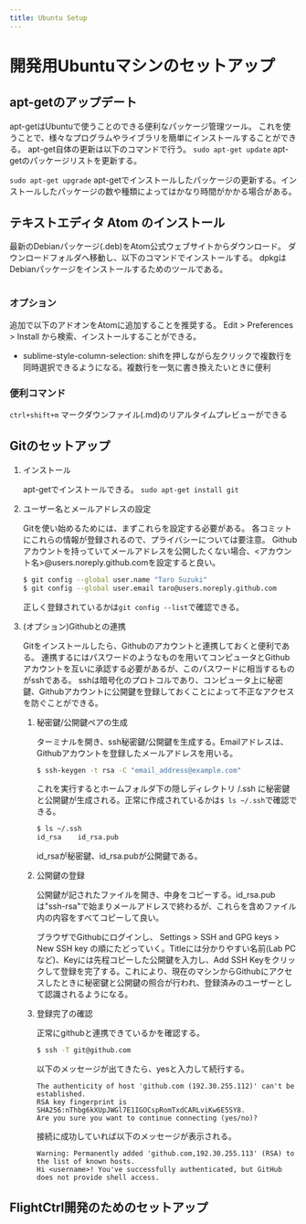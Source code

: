 ```yaml
---
title: Ubuntu Setup
---
```


# 開発用Ubuntuマシンのセットアップ


## apt-getのアップデート
apt-getはUbuntuで使うことのできる便利なパッケージ管理ツール。
これを使うことで、様々なプログラムやライブラリを簡単にインストールすることができる。
apt-get自体の更新は以下のコマンドで行う。
``sudo apt-get update`` apt-getのパッケージリストを更新する。

``sudo apt-get upgrade`` apt-getでインストールしたパッケージの更新する。インストールしたパッケージの数や種類によってはかなり時間がかかる場合がある。


## テキストエディタ Atom のインストール

最新のDebianパッケージ(.deb)をAtom公式ウェブサイトからダウンロード。
ダウンロードフォルダへ移動し、以下のコマンドでインストールする。
dpkgはDebianパッケージをインストールするためのツールである。

```shellsudo dpkg --install atom-amd64.deb
```

### オプション
 追加で以下のアドオンをAtomに追加することを推奨する。
Edit > Preferences > Install から検索、インストールすることができる。
 - sublime-style-column-selection: shiftを押しながら左クリックで複数行を同時選択できるようになる。複数行を一気に書き換えたいときに便利


### 便利コマンド
`ctrl+shift+m` マークダウンファイル(.md)のリアルタイムプレビューができる

## Gitのセットアップ

1. インストール

    apt-getでインストールできる。
    `` sudo apt-get install git ``

2. ユーザー名とメールアドレスの設定

    Gitを使い始めるためには、まずこれらを設定する必要がある。
    各コミットにこれらの情報が登録されるので、プライバシーについては要注意。
    Githubアカウントを持っていてメールアドレスを公開したくない場合、<アカウント名>@users.noreply.github.comを設定すると良い。
  
    ```bash
    $ git config --global user.name "Taro Suzuki"
    $ git config --global user.email taro@users.noreply.github.com
    ```

    正しく登録されているかは``git config --list``で確認できる。

3. (オプション)Githubとの連携

    Gitをインストールしたら、Githubのアカウントと連携しておくと便利である。
    連携するにはパスワードのようなものを用いてコンピュータとGithubアカウントを互いに承認する必要があるが、このパスワードに相当するものがsshである。
    sshは暗号化のプロトコルであり、コンピュータ上に秘密鍵、Githubアカウントに公開鍵を登録しておくことによって不正なアクセスを防ぐことができる。

    1. 秘密鍵/公開鍵ペアの生成

        ターミナルを開き、ssh秘密鍵/公開鍵を生成する。Emailアドレスは、Githubアカウントを登録したメールアドレスを用いる。
    
        ```bash
        $ ssh-keygen -t rsa -C "email_address@example.com"
        ```
        これを実行するとホームフォルダ下の隠しディレクトリ /.ssh に秘密鍵と公開鍵が生成される。正常に作成されているかは``$ ls ~/.ssh``で確認できる。
        
        ```bash
        $ ls ~/.ssh
        id_rsa    id_rsa.pub
        ```
    
        id_rsaが秘密鍵、id_rsa.pubが公開鍵である。

    2. 公開鍵の登録

        公開鍵が記されたファイルを開き、中身をコピーする。id_rsa.pubは"ssh-rsa"で始まりメールアドレスで終わるが、これらを含めファイル内の内容をすべてコピーして良い。

        ブラウザでGithubにログインし、 Settings > SSH and GPG keys > New SSH key の順にたどっていく。Titleには分かりやすい名前(Lab PCなど)、Keyには先程コピーした公開鍵を入力し、Add SSH Keyをクリックして登録を完了する。これにより、現在のマシンからGithubにアクセスしたときに秘密鍵と公開鍵の照合が行われ、登録済みのユーザーとして認識されるようになる。

    3. 登録完了の確認

        正常にgithubと連携できているかを確認する。

        ```bash
        $ ssh -T git@github.com
        ```

        以下のメッセージが出てきたら、yesと入力して続行する。
        ```
        The authenticity of host 'github.com (192.30.255.112)' can't be established.
        RSA key fingerprint is SHA256:nThbg6kXUpJWGl7E1IGOCspRomTxdCARLviKw6E5SY8.
        Are you sure you want to continue connecting (yes/no)?
        ```

        接続に成功していれば以下のメッセージが表示される。
        ```
        Warning: Permanently added 'github.com,192.30.255.113' (RSA) to the list of known hosts.
        Hi <username>! You've successfully authenticated, but GitHub does not provide shell access.
        ```



## FlightCtrl開発のためのセットアップ
